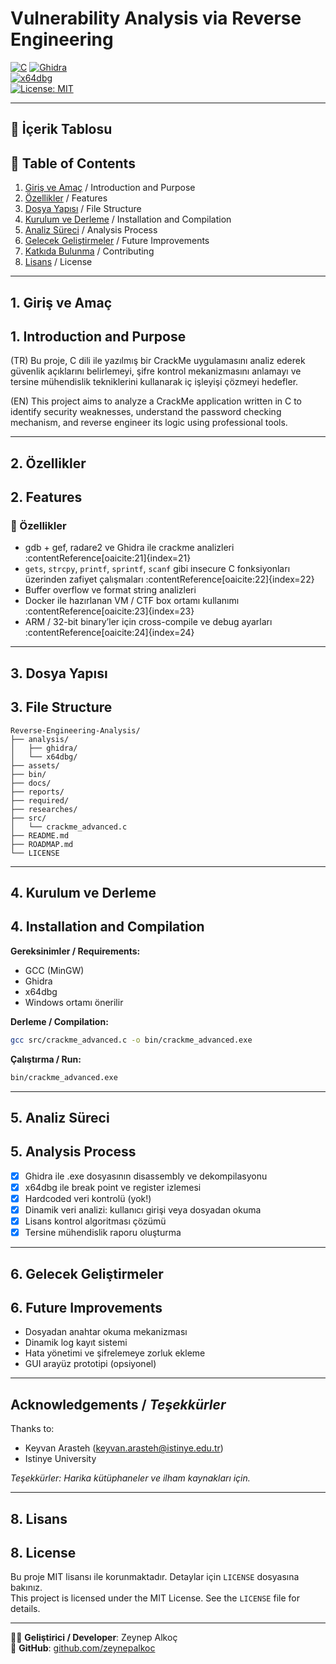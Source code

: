 #  Vulnerability Analysis via Reverse Engineering

[![C](https://img.shields.io/badge/C-Language-blue.svg)](https://en.wikipedia.org/wiki/C_(programming_language))  
[![Ghidra](https://img.shields.io/badge/Ghidra-Tool-red.svg)](https://ghidra-sre.org/)  
[![x64dbg](https://img.shields.io/badge/x64dbg-Debugger-yellow.svg)](https://x64dbg.com/)  
[![License: MIT](https://img.shields.io/badge/License-MIT-green.svg)](https://opensource.org/licenses/MIT)

---

## 📁 İçerik Tablosu  
## 📁 Table of Contents

1. [Giriş ve Amaç](#1-giriş-ve-amaç) / Introduction and Purpose  
2. [Özellikler](#2-özellikler) / Features  
3. [Dosya Yapısı](#3-dosya-yapısı) / File Structure  
4. [Kurulum ve Derleme](#4-kurulum-ve-derleme) / Installation and Compilation  
5. [Analiz Süreci](#5-analiz-süreci) / Analysis Process  
6. [Gelecek Geliştirmeler](#6-gelecek-geliştirmeler) / Future Improvements  
7. [Katkıda Bulunma](#7-katkıda-bulunma) / Contributing  
8. [Lisans](#8-lisans) / License

---

## 1. Giriş ve Amaç  
## 1. Introduction and Purpose

(TR) Bu proje, C dili ile yazılmış bir CrackMe uygulamasını analiz ederek güvenlik açıklarını belirlemeyi, şifre kontrol mekanizmasını anlamayı ve tersine mühendislik tekniklerini kullanarak iç işleyişi çözmeyi hedefler.

(EN) This project aims to analyze a CrackMe application written in C to identify security weaknesses, understand the password checking mechanism, and reverse engineer its logic using professional tools.

---

## 2. Özellikler  
## 2. Features


### 🔹 Özellikler
- gdb + gef, radare2 ve Ghidra ile crackme analizleri :contentReference[oaicite:21]{index=21}
- `gets`, `strcpy`, `printf`, `sprintf`, `scanf` gibi insecure C fonksiyonları üzerinden zafiyet çalışmaları :contentReference[oaicite:22]{index=22}
- Buffer overflow ve format string analizleri
- Docker ile hazırlanan VM / CTF box ortamı kullanımı :contentReference[oaicite:23]{index=23}
- ARM / 32-bit binary’ler için cross-compile ve debug ayarları :contentReference[oaicite:24]{index=24}
 

---

## 3. Dosya Yapısı  
## 3. File Structure

```
Reverse-Engineering-Analysis/
├── analysis/
│   ├── ghidra/
│   └── x64dbg/
├── assets/
├── bin/
├── docs/
├── reports/
├── required/
├── researches/
├── src/
│   └── crackme_advanced.c
├── README.md
├── ROADMAP.md
└── LICENSE
```

---

## 4. Kurulum ve Derleme  
## 4. Installation and Compilation

**Gereksinimler / Requirements:**

- GCC (MinGW)  
- Ghidra  
- x64dbg  
- Windows ortamı önerilir

**Derleme / Compilation:**

```bash
gcc src/crackme_advanced.c -o bin/crackme_advanced.exe
```

**Çalıştırma / Run:**

```bash
bin/crackme_advanced.exe
```

---

## 5. Analiz Süreci  
## 5. Analysis Process

- [x] Ghidra ile .exe dosyasının disassembly ve dekompilasyonu  
- [x] x64dbg ile break point ve register izlemesi  
- [x] Hardcoded veri kontrolü (yok!)  
- [x] Dinamik veri analizi: kullanıcı girişi veya dosyadan okuma  
- [x] Lisans kontrol algoritması çözümü  
- [x] Tersine mühendislik raporu oluşturma  

---

## 6. Gelecek Geliştirmeler  
## 6. Future Improvements

- Dosyadan anahtar okuma mekanizması  
- Dinamik log kayıt sistemi  
- Hata yönetimi ve şifrelemeye zorluk ekleme  
- GUI arayüz prototipi (opsiyonel)  

---

## Acknowledgements / *Teşekkürler*

Thanks to:  
- Keyvan Arasteh (keyvan.arasteh@istinye.edu.tr)
- Istinye University

*Teşekkürler: Harika kütüphaneler ve ilham kaynakları için.*

---

## 8. Lisans  
## 8. License

Bu proje MIT lisansı ile korunmaktadır. Detaylar için `LICENSE` dosyasına bakınız.  
This project is licensed under the MIT License. See the `LICENSE` file for details.

---

🧑‍💻 **Geliştirici / Developer**: Zeynep  Alkoç  
🔗 **GitHub**: [github.com/zeynepalkoc](https://github.com/zeynepalkoc)
